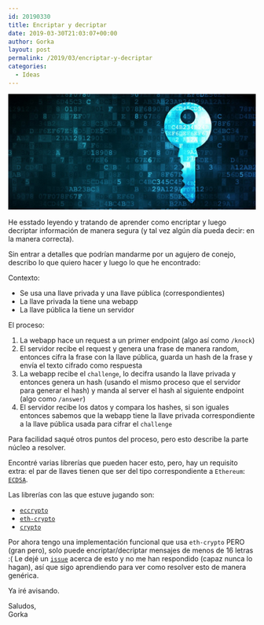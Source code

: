 ```yaml
---
id: 20190330
title: Encriptar y decriptar
date: 2019-03-30T21:03:07+00:00
author: Gorka
layout: post
permalink: /2019/03/encriptar-y-decriptar
categories:
  - Ideas
---
```


<img style="margin: auto;" src="/public/img/2019/03/encrypt-decrypt.jpeg" alt="Encriptar y decriptar" />

He esstado leyendo y tratando de aprender como encriptar y luego decriptar información de manera segura (y tal vez algún día pueda decir: en la manera correcta).

Sin entrar a detalles que podrían mandarme por un agujero de conejo, describo lo que quiero hacer y luego lo que he encontrado:

Contexto:

- Se usa una llave privada y una llave pública (correspondientes)
- La llave privada la tiene una webapp
- La llave pública la tiene un servidor

El proceso:

1. La webapp hace un request a un primer endpoint (algo así como `/knock`)
2. El servidor recibe el request y genera una frase de manera random, entonces cifra la frase con la llave pública, guarda un hash de la frase y envía el texto cifrado como respuesta
3. La webapp recibe el `challenge`, lo decifra usando la llave privada y entonces genera un hash (usando el mismo proceso que el servidor para generar el hash) y manda al server el hash al siguiente endpoint (algo como `/answer`)
4. El servidor recibe los datos y compara los hashes, si son iguales entonces sabemos que la webapp tiene la llave privada correspondiente a la llave pública usada para cifrar el `challenge`

Para facilidad saqué otros puntos del proceso, pero esto describe la parte núcleo a resolver.

Encontré varias librerías que pueden hacer esto, pero, hay un requisito extra: el par de llaves tienen que ser del tipo correspondiente a `Ethereum`: [`ECDSA`](https://www.reddit.com/r/ethereum/comments/81e7f9/what_is_the_encryption_algorithm_used_by_ethereum/).

Las librerías con las que estuve jugando son:

- [`eccrypto`](https://github.com/bitchan/eccrypto)
- [`eth-crypto`](https://github.com/pubkey/eth-crypto)
- [`crypto`](https://nodejs.org/api/crypto.html)

Por ahora tengo una implementación funcional que usa `eth-crypto` PERO (gran pero), solo puede encriptar/decriptar mensajes de menos de 16 letras :(
Le dejé un [`issue`](https://github.com/pubkey/eth-crypto/issues/47) acerca de esto y no me han respondido (capaz nunca lo hagan), así que sigo aprendiendo para ver como resolver esto de manera genérica.

Ya iré avisando.

Saludos,<br />
Gorka
